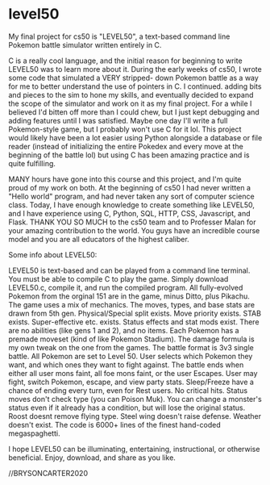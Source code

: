 # level50
My final project for cs50 is "LEVEL50", a text-based command line Pokemon battle simulator written 
entirely in C.

C is a really cool language, and the initial reason for beginning to write LEVEL50 was to learn 
more about it. During the early weeks of cs50, I wrote some code that simulated a VERY stripped-
down Pokemon battle as a way for me to better understand the use of pointers in C. I continued.
adding bits and pieces to the sim to hone my skills, and eventually decided to expand the scope 
of the simulator and work on it as my final project. For a while I believed I'd bitten off more 
than I could chew, but I just kept debugging and adding features until I was satisfied. Maybe one 
day I'll write a full Pokemon-style game, but I probably won't use C for it lol. This project 
would likely have been a lot easier using Python alongside a database or file reader (instead of 
initializing the entire Pokedex and every move at the beginning of the battle lol) but using C
has been amazing practice and is quite fulfilling.

MANY hours have gone into this course and this project, and I'm quite proud of my work on both. 
At the beginning of cs50 I had never written a "Hello world" program, and had never taken any 
sort of computer science class. Today, I have enough knowledge to create something like LEVEL50, 
and I have experience using C, Python, SQL, HTTP, CSS, Javascript, and Flask. THANK YOU SO MUCH
to the cs50 team and to Professer Malan for your amazing contribution to the world. You guys have
an incredible course model and you are all educators of the highest caliber. 



Some info about LEVEL50:

LEVEL50 is text-based and can be played from a command line terminal.
You must be able to compile C to play the game.
Simply download LEVEL50.c, compile it, and run the compiled program.
All fully-evolved Pokemon from the orginal 151 are in the game, minus Ditto, plus Pikachu.
The game uses a mix of mechanics. The moves, types, and base stats are drawn from 5th gen.
Physical/Special split exists. Move priority exists. STAB exists. Super-effective etc. exists.
Status effects and stat mods exist.
There are no abilities (like gens 1 and 2), and no items.
Each Pokemon has a premade moveset (kind of like Pokemon Stadium).
The damage formula is my own tweak on the one from the games.
The battle format is 3v3 single battle. All Pokemon are set to Level 50.
User selects which Pokemon they want, and which ones they want to fight against.
The battle ends when either all user mons faint, all foe mons faint, or the user Escapes.
User may fight, switch Pokemon, escape, and view party stats.
Sleep/Freeze have a chance of ending every turn, even for Rest users.
No critical hits. Status moves don't check type (you can Poison Muk).
You can change a monster's status even if it already has a condition, but will lose the original status.
Roost doesnt remove flying type. Steel wing doesn't raise defense. Weather doesn't exist.
The code is 6000+ lines of the finest hand-coded megaspaghetti.

I hope LEVEL50 can be illuminating, entertaining, instructional, or otherwise beneficial.
Enjoy, download, and share as you like.


//BRYSONCARTER2020
